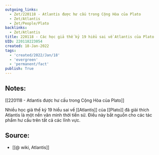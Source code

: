```yaml
---
outgoing_links:
  - Zet/220118 - Atlantis được hư cấu trong Cộng Hòa của Plato
  - Zet/Atlantis
  - Zet/People/Plato
backlinks:
  - Zet/Atlantis
title: 220118 - Các học giả thế kỷ 19 hiểu sai về Atlantis của Plato
UID: 220118223054
created: 18-Jan-2022
tags:
  - 'created/2022/Jan/18'
  - 'evergreen'
  - 'permanent/fact'
publish: True
---
```

## Notes:
[[220118 - Atlantis được hư cấu trong Cộng Hòa của Plato]]

Nhiều học giả thế kỷ 19 hiểu sai về [[Atlantis]] của [[Plato]] đã giải thích Atlantis là một nền văn minh thời tiền sử. Điều này bắt nguồn cho các tác phẩm hư cấu trên tất cả các lĩnh vực.

## Source:
- [[@ wiki, Atlantis]]


